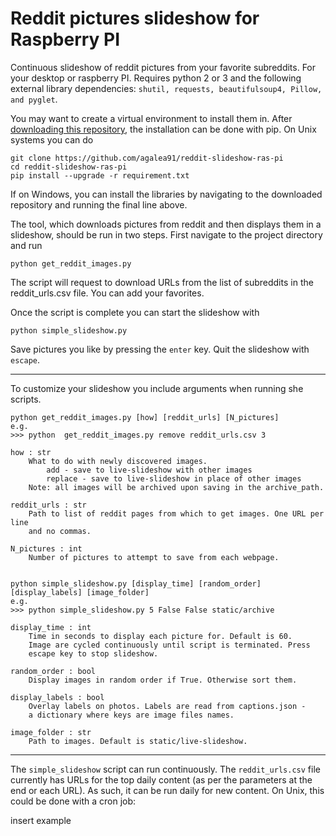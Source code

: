 # Reddit pictures slideshow for Raspberry PI

Continuous slideshow of reddit pictures from your favorite subreddits. For your desktop or raspberry PI. Requires python 2 or 3 and the following external library dependencies: `shutil, requests, beautifulsoup4, Pillow, and pyglet`.

You may want to create a virtual environment to install them in. After [downloading this repository](https://github.com/agalea91/reddit-slideshow-ras-pi/archive/master.zip), the installation can be done with pip. On Unix systems you can do
```
git clone https://github.com/agalea91/reddit-slideshow-ras-pi
cd reddit-slideshow-ras-pi
pip install --upgrade -r requirement.txt
```
If on Windows, you can install the libraries by navigating to the downloaded repository and running the final line above.

The tool, which downloads pictures from reddit and then displays them in a slideshow, should be run in two steps. First navigate to the project directory and run
```
python get_reddit_images.py
```
The script will request to download URLs from the list of subreddits in the reddit_urls.csv file. You can add your favorites.

Once the script is complete you can start the slideshow with

```
python simple_slideshow.py
```

Save pictures you like by pressing the `enter` key. Quit the slideshow with `escape`.
___

To customize your slideshow you include arguments when running she scripts.

```
python get_reddit_images.py [how] [reddit_urls] [N_pictures]
e.g.
>>> python  get_reddit_images.py remove reddit_urls.csv 3

how : str
    What to do with newly discovered images.
        add - save to live-slideshow with other images
        replace - save to live-slideshow in place of other images
    Note: all images will be archived upon saving in the archive_path.

reddit_urls : str
    Path to list of reddit pages from which to get images. One URL per line
    and no commas.

N_pictures : int
    Number of pictures to attempt to save from each webpage.


python simple_slideshow.py [display_time] [random_order] [display_labels] [image_folder]
e.g.
>>> python simple_slideshow.py 5 False False static/archive

display_time : int
    Time in seconds to display each picture for. Default is 60.
    Image are cycled continuously until script is terminated. Press
    escape key to stop slideshow.

random_order : bool
    Display images in random order if True. Otherwise sort them.

display_labels : bool
    Overlay labels on photos. Labels are read from captions.json -
    a dictionary where keys are image files names.

image_folder : str
    Path to images. Default is static/live-slideshow.
```
___

The `simple_slideshow` script can run continuously. The `reddit_urls.csv` file currently has URLs for the top daily content (as per the parameters at the end or each URL). As such, it can be run daily for new content. On Unix, this could be done with a cron job:

insert example
